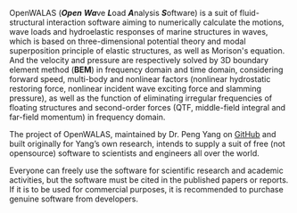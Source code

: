 OpenWALAS (***Open*** ***Wa***ve ***L***oad ***A***nalysis ***S***oftware) is a suit of fluid-structural interaction software aiming to numerically calculate the motions, wave loads and hydroelastic responses of marine structures in waves, which is based on three-dimensional potential theory and modal superposition principle of elastic structures, as well as Morison's equation. And the velocity and pressure are respectively solved by 3D boundary element method (**BEM**) in frequency domain and time domain, considering forward speed, multi-body and nonlinear factors (nonlinear hydrostatic restoring force, nonlinear incident wave exciting force and slamming pressure), as well as the function of eliminating irregular frequencies of floating structures and second-order forces (QTF, middle-field integral and far-field momentum) in frequency domain. 

The project of OpenWALAS,  maintained by Dr. Peng Yang on <a href="https://github.com/OpenWALAS/OpenWALAS.github.io">GitHub</a> and built originally for Yang’s own research, intends to supply a suit of free (not opensource) software to scientists and engineers all over the world.  

Everyone can freely use the software for scientific research and academic activities, but the software must be cited in the published papers or reports. If it is to be used for commercial purposes, it is recommended to purchase genuine software from developers.

